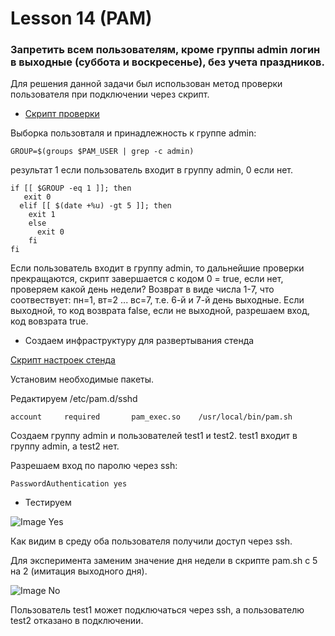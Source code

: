 # Lesson 14 (PAM)

### Запретить всем пользователям, кроме группы admin логин в выходные (суббота и воскресенье), без учета праздников.

Для решения данной задачи был использован метод проверки пользователя при подключении через скрипт. 

* [Скрипт проверки](pam.sh)

Выборка пользовталя и принадлежность к группе admin:
```
GROUP=$(groups $PAM_USER | grep -c admin)
```
результат 1 если пользователь входит в группу admin, 0 если нет.

```
if [[ $GROUP -eq 1 ]]; then 
   exit 0
  elif [[ $(date +%u) -gt 5 ]]; then
    exit 1
    else  
      exit 0 
    fi
fi
```
Если пользователь входит в группу admin, то дальнейшие проверки прекращаются, скрипт завершается с кодом 0 = true, если нет, проверяем какой день недели? Возврат в виде числа 1-7, что соотвествует: пн=1, вт=2 ... вс=7, т.е. 6-й и 7-й день выходные. Если выходной, то код возврата false, если не выходной, разрешаем вход, код вовзрата true.


* Создаем инфраструктуру для развертывания стенда

[Скрипт настроек стенда](install.sh)

Установим необходимые пакеты.

Редактируем /etc/pam.d/sshd

```
account     required       pam_exec.so    /usr/local/bin/pam.sh
```

Создаем группу admin и пользователей test1 и test2. test1 входит в группу admin, а test2 нет.

Разрешаем вход по паролю через ssh:
```
PasswordAuthentication yes
```


* Тестируем

![Image Yes](imges/1.jpg)

Как видим в среду оба пользователя получили доступ через ssh.

Для эксперимента заменим значение дня недели в скрипте pam.sh с 5 на 2 (имитация выходного дня).

![Image No](imges/2.jpg)

Пользователь test1 может подключаться через ssh, а пользователю test2 отказано в подключении.
